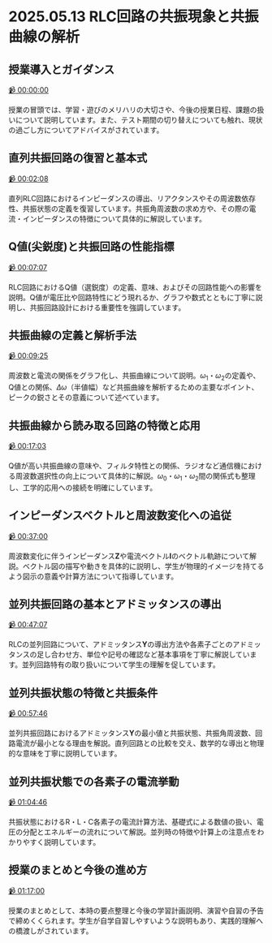 # 2025.05.13 RLC回路の共振現象と共振曲線の解析

## 授業導入とガイダンス

[:video_camera: 00:00:00](https://kosenjp.sharepoint.com/sites/039R73ESII/_layouts/15/embed.aspx?UniqueId=d1112b22-c750-4b81-ae01-2c062cdf0826&nav={"playbackOptions":{"startTimeInSeconds":0}})

授業の冒頭では、学習・遊びのメリハリの大切さや、今後の授業日程、課題の扱いについて説明しています。また、テスト期間の切り替えについても触れ、現状の過ごし方についてアドバイスがされています。

## 直列共振回路の復習と基本式

[:video_camera: 00:02:08](https://kosenjp.sharepoint.com/sites/039R73ESII/_layouts/15/embed.aspx?UniqueId=d1112b22-c750-4b81-ae01-2c062cdf0826&nav={"playbackOptions":{"startTimeInSeconds":128}})

直列RLC回路におけるインピーダンスの導出、リアクタンスやその周波数依存性、共振状態の定義を復習しています。共振角周波数の求め方や、その際の電流・インピーダンスの特徴について具体的に解説しています。

## Q値(尖鋭度)と共振回路の性能指標

[:video_camera: 00:07:07](https://kosenjp.sharepoint.com/sites/039R73ESII/_layouts/15/embed.aspx?UniqueId=d1112b22-c750-4b81-ae01-2c062cdf0826&nav={"playbackOptions":{"startTimeInSeconds":427}})

RLC回路におけるQ値（選鋭度）の定義、意味、およびその回路性能への影響を説明。Q値が電圧比や回路特性にどう現れるか、グラフや数式とともに丁寧に説明し、共振回路設計における重要性を強調しています。

## 共振曲線の定義と解析手法

[:video_camera: 00:09:25](https://kosenjp.sharepoint.com/sites/039R73ESII/_layouts/15/embed.aspx?UniqueId=d1112b22-c750-4b81-ae01-2c062cdf0826&nav={"playbackOptions":{"startTimeInSeconds":565}})

周波数と電流の関係をグラフ化し、共振曲線について説明。$\omega_1$・$\omega_2$の定義や、Q値との関係、$\Delta\omega$（半値幅）など共振曲線を解析するための主要なポイント、ピークの鋭さとその意義について述べています。

## 共振曲線から読み取る回路の特徴と応用

[:video_camera: 00:17:03](https://kosenjp.sharepoint.com/sites/039R73ESII/_layouts/15/embed.aspx?UniqueId=d1112b22-c750-4b81-ae01-2c062cdf0826&nav={"playbackOptions":{"startTimeInSeconds":1023}})

Q値が高い共振曲線の意味や、フィルタ特性との関係、ラジオなど通信機における周波数選択性の向上について具体的に解説。$\omega_0$・$\omega_1$・$\omega_2$間の関係式も整理し、工学的応用への接続を明確にしています。

## インピーダンスベクトルと周波数変化への追従

[:video_camera: 00:37:00](https://kosenjp.sharepoint.com/sites/039R73ESII/_layouts/15/embed.aspx?UniqueId=d1112b22-c750-4b81-ae01-2c062cdf0826&nav={"playbackOptions":{"startTimeInSeconds":2220}})

周波数変化に伴うインピーダンス$\bm{Z}$や電流ベクトル$\bm{I}$のベクトル軌跡について解説。ベクトル図の描写や動きを具体的に説明し、学生が物理的イメージを持てるよう図示の意義や計算方法について指導しています。

## 並列共振回路の基本とアドミッタンスの導出

[:video_camera: 00:47:07](https://kosenjp.sharepoint.com/sites/039R73ESII/_layouts/15/embed.aspx?UniqueId=d1112b22-c750-4b81-ae01-2c062cdf0826&nav={"playbackOptions":{"startTimeInSeconds":2827}})

RLCの並列回路について、アドミッタンス$\bm{Y}$の導出方法や各素子ごとのアドミッタンスの足し合わせ方、単位や記号の確認など基本事項を丁寧に解説しています。並列回路特有の取り扱いについて学生の理解を促しています。

## 並列共振状態の特徴と共振条件

[:video_camera: 00:57:46](https://kosenjp.sharepoint.com/sites/039R73ESII/_layouts/15/embed.aspx?UniqueId=d1112b22-c750-4b81-ae01-2c062cdf0826&nav={"playbackOptions":{"startTimeInSeconds":3466}})

並列共振回路におけるアドミッタンス$\bm{Y}$の最小値と共振状態、共振角周波数、回路電流が最小となる理由を解説。直列回路との比較を交え、数学的な導出と物理的な意味を丁寧に説明しています。

## 並列共振状態での各素子の電流挙動

[:video_camera: 01:04:46](https://kosenjp.sharepoint.com/sites/039R73ESII/_layouts/15/embed.aspx?UniqueId=d1112b22-c750-4b81-ae01-2c062cdf0826&nav={"playbackOptions":{"startTimeInSeconds":3886}})

共振状態におけるR・L・C各素子の電流計算方法、基礎式による数値の扱い、電圧の分配とエネルギーの流れについて解説。並列時の特徴や計算上の注意点をわかりやすく説明しています。

## 授業のまとめと今後の進め方

[:video_camera: 01:17:00](https://kosenjp.sharepoint.com/sites/039R73ESII/_layouts/15/embed.aspx?UniqueId=d1112b22-c750-4b81-ae01-2c062cdf0826&nav={"playbackOptions":{"startTimeInSeconds":4620}})

授業のまとめとして、本時の要点整理と今後の学習計画説明、演習や自習の予告で締めくくられます。学生が自学自習しやすいような説明もあり、実践的理解への橋渡しがされています。



